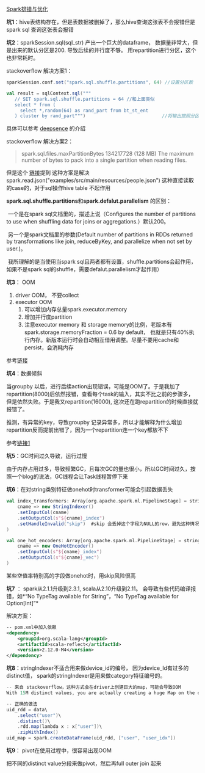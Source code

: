 [Spark排错与优化](https://blog.csdn.net/lsshlsw/article/details/49155087)



**坑1**：hive表结构存在，但是表数据被删掉了，那么hive查询这张表不会报错但是spark sql 查询这张表会报错

**坑2**：sparkSession.sql(sql_str) 产出一个巨大的dataframe， 数据量非常大，但是出来的默认分区是200. 导致后续的并行度不够。 用repartition进行分区，这个也非常耗时。

stackoverflow 解决方案1： 

```scala
sparkSession.conf.set("spark.sql.shuffle.partitions", 64) //设置分区数
```

```scala
val result = sqlContext.sql("""
   // SET spark.sql.shuffle.partitions = 64 //和上面类似
   select * from (
     select *,random(64) as rand_part from bt_st_ent
   ) cluster by rand_part""")                            //将输出按照分区cluster
```

具体可以参考 [deepsence]( https://deepsense.ai/optimize-spark-with-distribute-by-and-cluster-by/) 的介绍

stackoverflow 解决方案2：

> spark.sql.files.maxPartitionBytes 134217728 (128 MB) The maximum number of bytes to pack into a single partition when reading files.

但是这个 [链接](https://stackoverflow.com/questions/44061443/how-does-spark-sql-decide-the-number-of-partitions-it-will-use-when-loading-data?rq=1)提到 这种方案是解决spark.read.json("examples/src/main/resources/people.json") 这种直接读取的case的，对于sql操作hive table 不起作用

**spark.sql.shuffle.partitions**和**spark.defalut.parallelism** 的区别：

​	 一个是在spark sql文档里的，描述上说（Configures the number of partitions to use when shuffling data for joins or aggregations.）默认200。

​	另一个是spark文档里的参数(Default number of partitions in RDDs returned by transformations like join, reduceByKey, and parallelize when not set by user.)。

​	我所理解的是当使用当spark sql且两者都有设置，shuffle.partitions会起作用，如果不是spark sql的shuffle，需要defalut.parallelism才起作用）

**坑3**： OOM 

1. driver OOM， 不要collect
2. executor OOM
   1. 可以增加内存总量spark.executor.memory
   2. 增加并行度partition
   3. 注意executor memory 和 storage memory的比例，老版本有spark.storage.memoryFraction = 0.6 by default， 也就是只有40%执行内存。新版本运行时会自动相互借用调整。尽量不要用cache和persist，会消耗内存

参考[链接](https://blog.csdn.net/yhb315279058/article/details/51035631)

**坑4**：数据倾斜

当groupby 以后，进行后续action出现错误，可能是OOM了。于是我加了repartition(8000)后依然报错，查看每个task的输入，其实不比之前的步骤多，但是依然失败。于是我又repartition(16000), 这次还在跑repartition的时候直接就报错了。

推测，有异常的key，导致groupby 记录异常多，所以才能解释为什么增加repartition反而提前出错了，因为一个repartition连一个key都放不下

参考[链接1](https://www.cnblogs.com/jxhd1/p/6528517.html)

**坑5**：GC时间过久导致，运行过慢

由于内存占用过多，导致频繁GC，且每次GC的量也很小，所以GC时间过久，按照一个blog的说法，GC线程会让Task线程暂停下来

**坑6**：在对string类别特征做onehot时transformer可能会引起数据丢失

```scala
val index_transformers: Array[org.apache.spark.ml.PipelineStage] = stringColumns.map(
    cname => new StringIndexer()
    .setInputCol(cname)
    .setOutputCol(s"${cname}_index")
    .setHandleInvalid("skip")  #skip 会丢掉这个字段为NULL的row，避免这种情况用keep
)

val one_hot_encoders: Array[org.apache.spark.ml.PipelineStage] = stringColumns.map(
    cname => new OneHotEncoder()
    .setInputCol(s"${cname}_index")
    .setOutputCol(s"${cname}_vec")
)
```

某些空值率特别高的字段做onehot时，用skip风险很高

**坑7** ： spark从2.1.1升级到2.3.1, scala从2.10升级到2.11。 会导致有些代码编译报错，如*“No TypeTag available for String”，“No TypeTag available for Option[Int]”*

解决方案：

```xml
-- pom.xml中加入依赖
<dependency>
    <groupId>org.scala-lang</groupId>
    <artifactId>scala-reflect</artifactId>
    <version>2.12.0-M4</version>
</dependency>
```

**坑8**：stringIndexer不适合用来做device_id的编号， 因为device_Id有过多的distinct值， spark的stringIndexer是用来做category特征编号的。

```scala
-- 来自 stackoverflow，这种方式会在driver上创建巨大的map，可能会导致OOM
With 15M distinct values, you are actually creating a huge Map on the driver and it runs out of memory... A straightforward workaround would be to increase the memory of the driver. If you use spark-submit you can use `--driver-memory 16g`. You can also use the `spark.driver.memory`property in the config file

-- 正确的做法
uid_rdd = data\
    .select("user")\
    .distinct()\
    .rdd.map(lambda x : x["user"])\
    .zipWithIndex()
uid_map = spark.createDataFrame(uid_rdd, ["user", "user_idx"])
```

**坑9**： pivot在使用过程中，很容易出现OOM

把不同的distinct value分段来做pivot，然后再full outer join 起来

